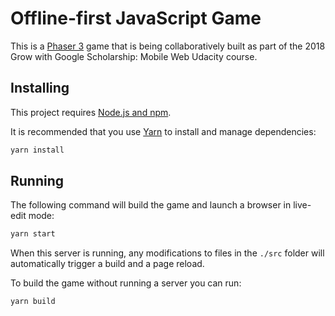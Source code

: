 # Offline-first JavaScript Game

This is a [Phaser 3](https://phaser.io/) game that is being collaboratively built as part of the 2018 Grow with Google Scholarship: Mobile Web Udacity course.


## Installing

This project requires [Node.js and npm](https://nodejs.org/).

It is recommended that you use [Yarn](https://yarnpkg.com) to install and manage dependencies:

```bash
yarn install
```

## Running

The following command will build the game and launch a browser in live-edit mode:

```bash
yarn start
```

When this server is running, any modifications to files in the `./src` folder will automatically trigger a build and a page reload.

To build the game without running a server you can run:

```bash
yarn build
```
